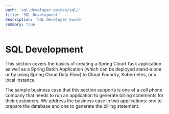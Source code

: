 ```yaml
---
path: 'sql-developer-guides/sql/'
title: 'SQL Development'
description: 'SQL Developer Guide'
summary: true
---
```


# SQL Development

This section covers the basics of creating a Spring Cloud Task application as well as a Spring Batch Application (which can be deployed stand-alone or by using Spring Cloud Data Flow) to Cloud Foundry, Kubernetes, or a local instance.

The sample business case that this section supports is one of a cell phone company that needs to run an application to generate billing statements for their customers.
We address the business case in two applications: one to prepare the database and one to generate the billing statement.
